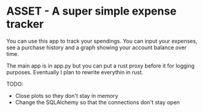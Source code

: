 # ASSET - A super simple expense tracker
You can use this app to track your spendings. You can input your expenses, see a purchase history and a graph showing your account balance over time.

The main app is in app.py but you can put a rust proxy before it for logging purposes. Eventually I plan to rewrite everythin in rust.

TODO:
- Close plots so they don't stay in memory
- Change the SQLAlchemy so that the connections don't stay open